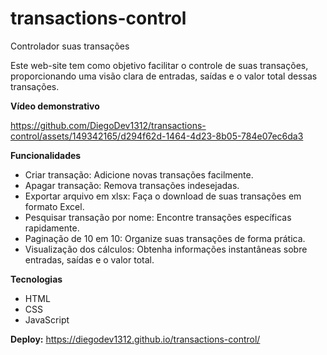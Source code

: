 # transactions-control
Controlador suas transações

Este web-site tem como objetivo facilitar o controle de suas transações, proporcionando uma visão clara de entradas, saídas e o valor total dessas transações.

<strong>Vídeo demonstrativo</strong>

https://github.com/DiegoDev1312/transactions-control/assets/149342165/d294f62d-1464-4d23-8b05-784e07ec6da3

<strong>Funcionalidades</strong>
<ul>
    <li>Criar transação: Adicione novas transações facilmente.</li>
    <li>Apagar transação: Remova transações indesejadas.</li>
    <li>Exportar arquivo em xlsx: Faça o download de suas transações em formato Excel.</li>
    <li>Pesquisar transação por nome: Encontre transações específicas rapidamente.</li>
    <li>Paginação de 10 em 10: Organize suas transações de forma prática.</li>
    <li>Visualização dos cálculos: Obtenha informações instantâneas sobre entradas, saídas e o valor total.</li>
</ul>

<strong>Tecnologias</strong>
<ul>
    <li>HTML</li>
    <li>CSS</li>
    <li>JavaScript</li>
</ul>

<strong>Deploy:</strong>
https://diegodev1312.github.io/transactions-control/

